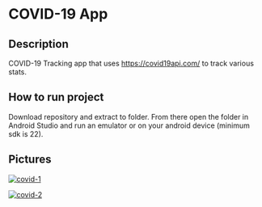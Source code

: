 COVID-19 App 
=========================
Description
-------------------
COVID-19 Tracking app that uses https://covid19api.com/ to track various stats.

How to run project
--------------------  
Download repository and extract to folder. From there open the folder in Android Studio and run an emulator or on your android device (minimum sdk is 22).

Pictures  
--------
<a href="https://imgbb.com/"><img src="https://i.ibb.co/bWzbWt2/covid-1.png" alt="covid-1" border="0" /></a>

<a href="https://imgbb.com/"><img src="https://i.ibb.co/NWdVmXt/covid-2.png" alt="covid-2" border="0" /></a>




